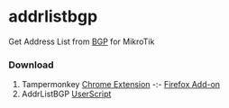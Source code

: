# addrlistbgp
Get Address List from [BGP](https://bgp.he.net/) for MikroTik


### Download
1. Tampermonkey [Chrome Extension](https://chrome.google.com/webstore/detail/tampermonkey/dhdgffkkebhmkfjojejmpbldmpobfkfo) -:- [Firefox Add-on](https://addons.mozilla.org/en-US/firefox/addon/tampermonkey/)
2. AddrListBGP [UserScript](https://github.com/farrasrayhand/tools/raw/main/addrlistbgp/addrlistbgp.user.js)
